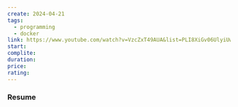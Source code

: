 ```yaml
---
create: 2024-04-21
tags:
  - programming
  - docker
link: https://www.youtube.com/watch?v=VzcZxT49AUA&list=PLI8XiGv06UlyiUwGXjiiU_zMbzzfmEU_F
start: 
complite: 
duration: 
price: 
rating:
---
```

### Resume
